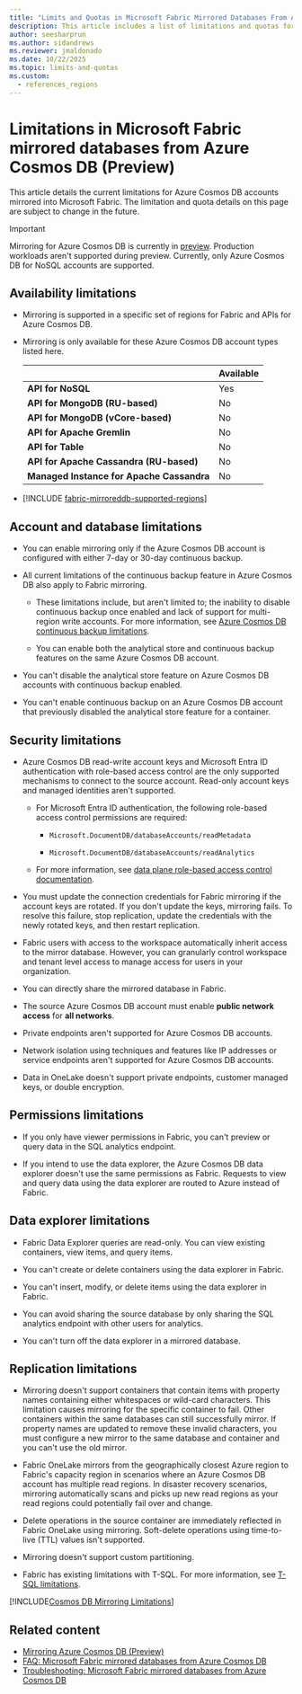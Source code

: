 ```yaml
---
title: "Limits and Quotas in Microsoft Fabric Mirrored Databases From Azure Cosmos DB (Preview)"
description: This article includes a list of limitations and quotas for Microsoft Fabric mirrored databases from Azure Cosmos DB.
author: seesharprun
ms.author: sidandrews
ms.reviewer: jmaldonado
ms.date: 10/22/2025
ms.topic: limits-and-quotas
ms.custom:
  - references_regions
---
```


# Limitations in Microsoft Fabric mirrored databases from Azure Cosmos DB (Preview)

This article details the current limitations for Azure Cosmos DB accounts mirrored into Microsoft Fabric. The limitation and quota details on this page are subject to change in the future.

> [!IMPORTANT]
> Mirroring for Azure Cosmos DB is currently in [preview](../fundamentals/preview.md). Production workloads aren't supported during preview. Currently, only Azure Cosmos DB for NoSQL accounts are supported.

## Availability limitations

- Mirroring is supported in a specific set of regions for Fabric and APIs for Azure Cosmos DB.

- Mirroring is only available for these Azure Cosmos DB account types listed here.

  | | Available |
  | --- | --- |
  | **API for NoSQL** | Yes |
  | **API for MongoDB (RU-based)** | No |
  | **API for MongoDB (vCore-based)** | No |
  | **API for Apache Gremlin** | No |
  | **API for Table** | No |
  | **API for Apache Cassandra (RU-based)** | No |
  | **Managed Instance for Apache Cassandra** | No |

- [!INCLUDE [fabric-mirroreddb-supported-regions](../mirroring/includes/fabric-mirroreddb-supported-regions.md)]

## Account and database limitations

- You can enable mirroring only if the Azure Cosmos DB account is configured with either 7-day or 30-day continuous backup.

- All current limitations of the continuous backup feature in Azure Cosmos DB also apply to Fabric mirroring.

  - These limitations include, but aren't limited to; the inability to disable continuous backup once enabled and lack of support for multi-region write accounts. For more information, see [Azure Cosmos DB continuous backup limitations](/azure/cosmos-db/continuous-backup-restore-introduction#current-limitations).

  - You can enable both the analytical store and continuous backup features on the same Azure Cosmos DB account.

- You can't disable the analytical store feature on Azure Cosmos DB accounts with continuous backup enabled.

- You can't enable continuous backup on an Azure Cosmos DB account that previously disabled the analytical store feature for a container.

## Security limitations

- Azure Cosmos DB read-write account keys and Microsoft Entra ID authentication with role-based access control are the only supported mechanisms to connect to the source account. Read-only account keys and managed identities aren't supported.

  - For Microsoft Entra ID authentication, the following role-based access control permissions are required:

    - `Microsoft.DocumentDB/databaseAccounts/readMetadata`

    - `Microsoft.DocumentDB/databaseAccounts/readAnalytics`  

  - For more information, see [data plane role-based access control documentation](/azure/cosmos-db/nosql/how-to-grant-data-plane-access).

- You must update the connection credentials for Fabric mirroring if the account keys are rotated. If you don't update the keys, mirroring fails. To resolve this failure, stop replication, update the credentials with the newly rotated keys, and then restart replication.

- Fabric users with access to the workspace automatically inherit access to the mirror database. However, you can granularly control workspace and tenant level access to manage access for users in your organization.

- You can directly share the mirrored database in Fabric.

- The source Azure Cosmos DB account must enable **public network access** for **all networks**.

- Private endpoints aren't supported for Azure Cosmos DB accounts.

- Network isolation using techniques and features like IP addresses or service endpoints aren't supported for Azure Cosmos DB accounts.

- Data in OneLake doesn't support private endpoints, customer managed keys, or double encryption.

## Permissions limitations

- If you only have viewer permissions in Fabric, you can't preview or query data in the SQL analytics endpoint.

- If you intend to use the data explorer, the Azure Cosmos DB data explorer doesn't use the same permissions as Fabric. Requests to view and query data using the data explorer are routed to Azure instead of Fabric.

## Data explorer limitations

- Fabric Data Explorer queries are read-only. You can view existing containers, view items, and query items.

- You can't create or delete containers using the data explorer in Fabric.

- You can't insert, modify, or delete items using the data explorer in Fabric.

- You can avoid sharing the source database by only sharing the SQL analytics endpoint with other users for analytics.

- You can't turn off the data explorer in a mirrored database.

## Replication limitations

- Mirroring doesn't support containers that contain items with property names containing either whitespaces or wild-card characters. This limitation causes mirroring for the specific container to fail. Other containers within the same databases can still successfully mirror. If property names are updated to remove these invalid characters, you must configure a new mirror to the same database and container and you can't use the old mirror.

- Fabric OneLake mirrors from the geographically closest Azure region to Fabric's capacity region in scenarios where an Azure Cosmos DB account has multiple read regions. In disaster recovery scenarios, mirroring automatically scans and picks up new read regions as your read regions could potentially fail over and change.

- Delete operations in the source container are immediately reflected in Fabric OneLake using mirroring. Soft-delete operations using time-to-live (TTL) values isn't supported.

- Mirroring doesn't support custom partitioning.

- Fabric has existing limitations with T-SQL. For more information, see [T-SQL limitations](../data-warehouse/tsql-surface-area.md#limitations).

[!INCLUDE[Cosmos DB Mirroring Limitations](cosmos-db/includes/mirroring-limitations.md)]

## Related content

- [Mirroring Azure Cosmos DB (Preview)](../mirroring/azure-cosmos-db.md)
- [FAQ: Microsoft Fabric mirrored databases from Azure Cosmos DB](../mirroring/azure-cosmos-db-faq.yml)
- [Troubleshooting: Microsoft Fabric mirrored databases from Azure Cosmos DB](../mirroring/azure-cosmos-db-troubleshooting.yml)
